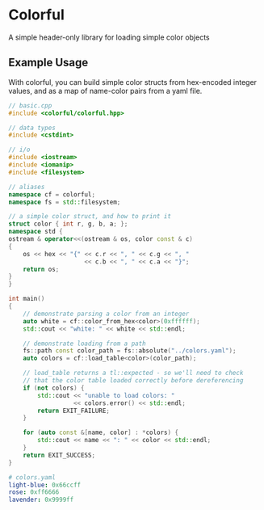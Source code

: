 # Colorful

A simple header-only library for loading simple color objects

## Example Usage

With colorful, you can build simple color structs from hex-encoded integer
values, and as a map of name-color pairs from a yaml file.

```cpp
// basic.cpp
#include <colorful/colorful.hpp>

// data types
#include <cstdint>

// i/o
#include <iostream>
#include <iomanip>
#include <filesystem>

// aliases
namespace cf = colorful;
namespace fs = std::filesystem;

// a simple color struct, and how to print it
struct color { int r, g, b, a; };
namespace std {
ostream & operator<<(ostream & os, color const & c)
{
    os << hex << "{" << c.r << ", " << c.g << ", "
                     << c.b << ", " << c.a << "}";
    return os;
}
}

int main()
{
    // demonstrate parsing a color from an integer
    auto white = cf::color_from_hex<color>(0xffffff);
    std::cout << "white: " << white << std::endl;

    // demonstrate loading from a path
    fs::path const color_path = fs::absolute("../colors.yaml");
    auto colors = cf::load_table<color>(color_path);

    // load_table returns a tl::expected - so we'll need to check
    // that the color table loaded correctly before dereferencing
    if (not colors) {
        std::cout << "unable to load colors: "
                  << colors.error() << std::endl;
        return EXIT_FAILURE;
    }

    for (auto const &[name, color] : *colors) {
        std::cout << name << ": " << color << std::endl;
    }
    return EXIT_SUCCESS;
}
```

```yaml
# colors.yaml
light-blue: 0x66ccff
rose: 0xff6666
lavender: 0x9999ff
```
